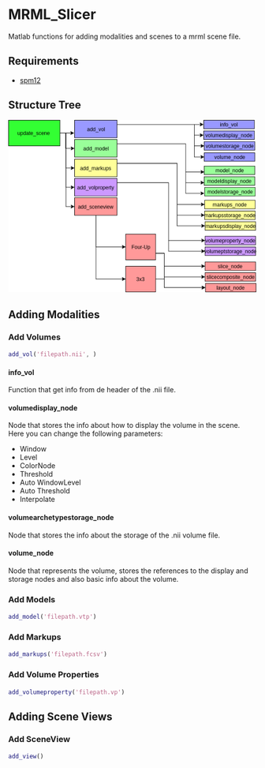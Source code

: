 # MRML_Slicer

Matlab functions for adding modalities and scenes to a mrml scene file.

## Requirements

* [spm12](http://www.fil.ion.ucl.ac.uk/spm/software/spm12/)

## Structure Tree
![image](https://github.com/jvpasinatto/MRML_Slicer/blob/master/MRML_UP.png "Structure Tree")

## Adding Modalities
 
### Add Volumes
```matlab
add_vol('filepath.nii', )
```
#### info_vol
Function that get info from de header of the .nii file.

#### volumedisplay_node
Node that stores the info about how to display the volume in the scene.
Here you can change the following parameters:
* Window
* Level
* ColorNode
* Threshold
* Auto WindowLevel
* Auto Threshold
* Interpolate


#### volumearchetypestorage_node
Node that stores the info about the storage of the .nii volume file.

#### volume_node
Node that represents the volume, stores the references to the display and storage nodes and also basic info about the volume.


### Add Models
```matlab
add_model('filepath.vtp')
```
### Add Markups
```matlab
add_markups('filepath.fcsv')
```
### Add Volume Properties
```matlab
add_volumeproperty('filepath.vp')
```
## Adding Scene Views
### Add SceneView
```matlab
add_view()
```
